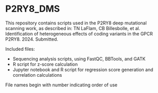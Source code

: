 # P2RY8_DMS

This repository contains scripts used in the P2RY8 deep mutational scanning work, as described in:
TN LaFlam, CB Billesbolle, et al. Identification of heterogeneous effects of coding variants in the GPCR P2RY8. 2024. Submitted. 

Included files: 
- Sequencing analysis scripts, using FastQC, BBTools, and GATK 
- R script for z-score calculation
- Jupyter notebook and R script for regression score generation and correlation calculations

File names begin with number indicating order of use 

